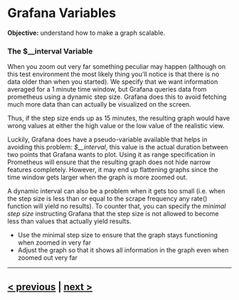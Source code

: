 # Grafana Variables
**Objective:** understand how to make a graph scalable.

### The $__interval Variable
When you zoom out very far something peculiar may happen (although on this test environment the most likely thing you'll notice 
is that there is no data older than when you started). 
We specify that we want information averaged for a 1 minute time window, 
but Grafana queries data from prometheus using a dynamic step size.
Grafana does this to avoid fetching much more data than can actually be visualized on the screen.

Thus, if the step size ends up as 15 minutes, the resulting graph would have wrong values at either 
the high value or the low value of the realistic view.

Luckily, Grafana does have a pseudo-variable available that helps in avoiding this problem: *$__interval*, 
this value is the actual duration between two points that Grafana wants to plot. 
Using it as range specification in Prometheus will ensure that the resulting graph does not hide 
narrow features completely.
However, it may end up flattening graphs since the time window gets larger when the graph is more zoomed out.

A dynamic interval can also be a problem when it gets too small (i.e. when the step size is less than or equal to the scrape 
frequency any rate() function will yield no results). 
To counter that, you can specify the *minimal step size* instructing Grafana that the step size is not allowed 
to become less than values that actually yield results.


  * Use the minimal step size to ensure that the graph stays functioning when zoomed in very far
  * Adjust the graph so that it shows all information in the graph even when zoomed out very far



---
## [< previous](02%20-%20Aggregations.md) | [next >](promql%2Fdocs)
